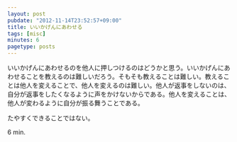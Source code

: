 ```yaml
---
layout: post
pubdate: "2012-11-14T23:52:57+09:00"
title: いいかげんにあわせる
tags: [misc]
minutes: 6
pagetype: posts
---
```

いいかげんにあわせるのを他人に押しつけるのはどうかと思う。いいかげんにあわせることを教えるのは難しいだろう。そもそも教えることは難しい。教えることは他人を変えることで、他人を変えるのは難しい。他人が返事をしないのは、自分が返事をしたくなるように声をかけないからである。他人を変えることは、他人が変わるように自分が振る舞うことである。

たやすくできることではない。

6 min.

